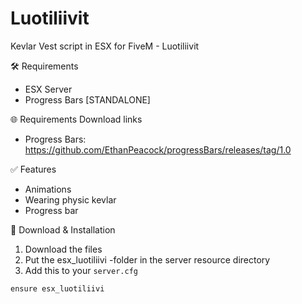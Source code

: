 # Luotiliivit
Kevlar Vest script in ESX for FiveM - Luotiliivit

🛠 Requirements
- ESX Server
- Progress Bars [STANDALONE]

🌐 Requirements Download links
- Progress Bars: https://github.com/EthanPeacock/progressBars/releases/tag/1.0

✅ Features
- Animations
- Wearing physic kevlar
- Progress bar

🔧 Download & Installation
1. Download the files
2. Put the esx_luotiliivi -folder in the server resource directory
3. Add this to your ```server.cfg```
````
ensure esx_luotiliivi
````

